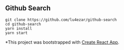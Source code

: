 ## Github Search
```
git clone https://github.com/lu4ezar/github-search
cd github-search
yarn install
yarn start
```


*This project was bootstrapped with [Create React App](https://github.com/facebook/create-react-app).

